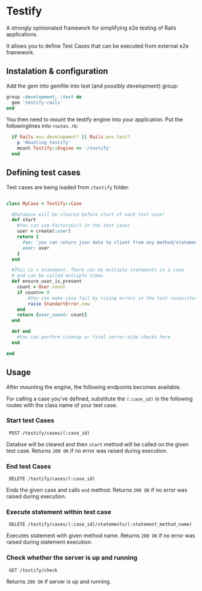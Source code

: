 # Testify

A strongly opinionated framework for simplifying e2e testing of Rails applications.

It allows you to define Test Cases that can be executed from external e2e framework.

## Instalation & configuration

Add the gem into gemfile into test (and possibly development) group:

```ruby
group :development, :test do
  gem 'testify-rails'
end
```

You then need to mount the testify engine into your application.
Put the followinglines into `routes.rb`:

```ruby
  if Rails.env.development? || Rails.env.test?
    p 'Mounting testify'
    mount Testify::Engine => '/testify'
  end
```

## Defining test cases

Test cases are being loaded from `/testify` folder.

```ruby

class MyCase < Testify::Case

  #Database will be cleared before start of each test case!
  def start
    #You can use FactoryGirl in the test cases
    user = create(:user)
    return {
      foo: 'you can return json data to client from any method/statement',
      user: user
    }
  end

  #This is a statement. There can be multiple statements in a case
  # and can be called multiple times.
  def ensure_user_is_present
    count = User.count
    if count== 0
        #You can make case fail by rising errors in the test cases/statements
        raise StandartError.new
    end
    return {user_count: count}
  end

  def end
    #You can perform cleanup or final server-side checks here
  end

end

```

## Usage

After mounting the engine, the following endpoints becomes available.

For calling a case you've defined, substitute the `(:case_id)` in the following routes with the class name of your test case.

### Start test Cases

```
 POST /testify/cases/(:case_id)
```

Databse will be cleared and then `start` method will be called on the given test case.
Returns `200 OK` if no error was raised during execution.

### End test Cases

```
 DELETE /testify/cases/(:case_id)
```
Ends the given case and calls `end` method.  Returns `200 OK` if no error was raised during execution.

### Execute statement within test case

```
 DELETE /testify/cases/(:case_id)/statements/(:statement_method_name)
```

Executes statement with given method name. Returns `200 OK` if no error was raised during statement execution.


### Check whether the server is up and running

```
 GET /testify/check
```
 Returns `200 OK` if server is up and running.

